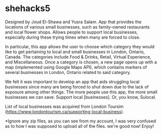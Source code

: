 # shehacks5

Designed by Joud El-Shawa and Yusra Salam. App that provides the locations of various small businesses, such as family-owned restaurants and local flower shops. Allows people to support local businesses, especially during these trying times when many are forced to close.

In particular, this app allows the user to choose which category they would like to get pertaining to local and small businesses in London, Ontario, Canada. The categories include Food & Drinks, Retail, Virtual Experience, and Miscellaneous. Once a category is chosen, a new page opens up with a map (implemented using Google Maps API), which contains markers of several businesses in London, Ontario related to said category.

We felt it was important to develop an app that aids struggling local businesses since many are being forced to shut down due to the lack of exposure among other things. The more people use this app, the more small businesses we can save. Support local [businesses]. Or, you know, Sulocal.

List of local businesses was acquired from London Toursim (https://www.londontourism.ca/supporting-local-business).


*Ignore any zip files, as you can see from my account, I was very confused as to how I was supposed to upload all of the files. we're good now! Enjoy!
 
